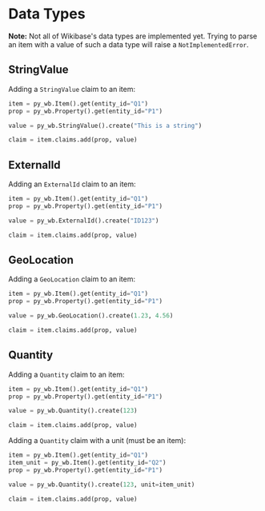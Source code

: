 # Data Types

**Note:** Not all of Wikibase's data types are implemented yet. Trying to parse an item with a value of such a data type will raise a `NotImplementedError`.

## StringValue

Adding a `StringValue` claim to an item:

```py
item = py_wb.Item().get(entity_id="Q1")
prop = py_wb.Property().get(entity_id="P1")

value = py_wb.StringValue().create("This is a string")

claim = item.claims.add(prop, value)
```

## ExternalId

Adding an `ExternalId` claim to an item:

```py
item = py_wb.Item().get(entity_id="Q1")
prop = py_wb.Property().get(entity_id="P1")

value = py_wb.ExternalId().create("ID123")

claim = item.claims.add(prop, value)
```

## GeoLocation

Adding a `GeoLocation` claim to an item:

```py
item = py_wb.Item().get(entity_id="Q1")
prop = py_wb.Property().get(entity_id="P1")

value = py_wb.GeoLocation().create(1.23, 4.56)

claim = item.claims.add(prop, value)
```

## Quantity

Adding a `Quantity` claim to an item:

```py
item = py_wb.Item().get(entity_id="Q1")
prop = py_wb.Property().get(entity_id="P1")

value = py_wb.Quantity().create(123)

claim = item.claims.add(prop, value)
```

Adding a `Quantity` claim with a unit (must be an item):

```py
item = py_wb.Item().get(entity_id="Q1")
item_unit = py_wb.Item().get(entity_id="Q2")
prop = py_wb.Property().get(entity_id="P1")

value = py_wb.Quantity().create(123, unit=item_unit)

claim = item.claims.add(prop, value)
```
